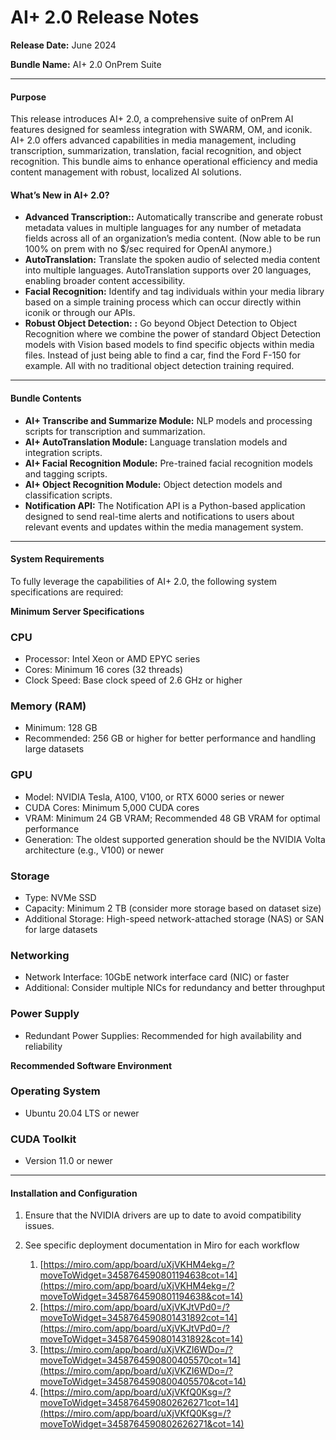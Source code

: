 # AI+ 2.0 Release Notes

**Release Date:** June 2024

**Bundle Name:** AI+ 2.0 OnPrem Suite

---

#### Purpose

This release introduces AI+ 2.0, a comprehensive suite of onPrem AI features designed for seamless integration with SWARM, OM, and iconik. AI+ 2.0 offers advanced capabilities in media management, including transcription, summarization, translation, facial recognition, and object recognition. This bundle aims to enhance operational efficiency and media content management with robust, localized AI solutions.

#### What’s New in AI+ 2.0?

- **Advanced Transcription::** Automatically transcribe and generate robust metadata values in multiple languages for any number of metadata fields across all of an organization’s media content. (Now able to be run 100% on prem with no $/sec required for OpenAI anymore.)
- **AutoTranslation:** Translate the spoken audio of selected media content into multiple languages. AutoTranslation supports over 20 languages, enabling broader content accessibility.
- **Facial Recognition:** Identify and tag individuals within your media library based on a simple training process which can occur directly within iconik or through our APIs.
- **Robust Object Detection:** **:** Go beyond Object Detection to Object Recognition where we combine the power of standard Object Detection models with Vision based models to find specific objects within media files. Instead of just being able to find a car, find the Ford F-150 for example. All with no traditional object detection training required. ‌

---

#### Bundle Contents

- **AI+ Transcribe and Summarize Module:** NLP models and processing scripts for transcription and summarization.
- **AI+ AutoTranslation Module:** Language translation models and integration scripts.
- **AI+ Facial Recognition Module:** Pre-trained facial recognition models and tagging scripts.
- **AI+ Object Recognition Module:** Object detection models and classification scripts.
- **Notification API:** The Notification API is a Python-based application designed to send real-time alerts and notifications to users about relevant events and updates within the media management system.

---

#### System Requirements

To fully leverage the capabilities of AI+ 2.0, the following system specifications are required:

**Minimum Server Specifications**

### CPU

- Processor: Intel Xeon or AMD EPYC series
- Cores: Minimum 16 cores (32 threads)
- Clock Speed: Base clock speed of 2.6 GHz or higher

### Memory (RAM)

- Minimum: 128 GB
- Recommended: 256 GB or higher for better performance and handling large datasets

### GPU

- Model: NVIDIA Tesla, A100, V100, or RTX 6000 series or newer
- CUDA Cores: Minimum 5,000 CUDA cores
- VRAM: Minimum 24 GB VRAM; Recommended 48 GB VRAM for optimal performance
- Generation: The oldest supported generation should be the NVIDIA Volta architecture (e.g., V100) or newer

### Storage

- Type: NVMe SSD
- Capacity: Minimum 2 TB (consider more storage based on dataset size)
- Additional Storage: High-speed network-attached storage (NAS) or SAN for large datasets

### Networking

- Network Interface: 10GbE network interface card (NIC) or faster
- Additional: Consider multiple NICs for redundancy and better throughput

### Power Supply

- Redundant Power Supplies: Recommended for high availability and reliability

**Recommended Software Environment**

### Operating System

- Ubuntu 20.04 LTS or newer

### CUDA Toolkit

- Version 11.0 or newer

---

#### Installation and Configuration

1. Ensure that the NVIDIA drivers are up to date to avoid compatibility issues.
2. See specific deployment documentation in Miro for each workflow

    1. [https://miro.com/app/board/uXjVKHM4ekg=/?moveToWidget=3458764590801194638cot=14](https://miro.com/app/board/uXjVKHM4ekg=/?moveToWidget=3458764590801194638&cot=14)
    2. [https://miro.com/app/board/uXjVKJtVPd0=/?moveToWidget=3458764590801431892cot=14](https://miro.com/app/board/uXjVKJtVPd0=/?moveToWidget=3458764590801431892&cot=14)
    3. [https://miro.com/app/board/uXjVKZI6WDo=/?moveToWidget=3458764590800405570cot=14](https://miro.com/app/board/uXjVKZI6WDo=/?moveToWidget=3458764590800405570&cot=14)
    4. [https://miro.com/app/board/uXjVKfQ0Ksg=/?moveToWidget=3458764590802626271cot=14](https://miro.com/app/board/uXjVKfQ0Ksg=/?moveToWidget=3458764590802626271&cot=14)
